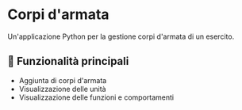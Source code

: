 # Corpi d'armata

Un'applicazione Python per la gestione corpi d'armata di un esercito.

## 🚀 Funzionalità principali

- Aggiunta di corpi d'armata
- Visualizzazione delle unità
- Visualizzazione delle funzioni e comportamenti
